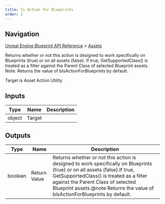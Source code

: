 ```yaml
---
title: Is Action for Blueprints
order: 2
---
```

## Navigation

[Unreal Engine Blueprint API Reference](https://dev.epicgames.com/documentation/en-us/unreal-engine/BlueprintAPI) > [Assets](https://dev.epicgames.com/documentation/en-us/unreal-engine/BlueprintAPI/Assets)

Returns whether or not this action is designed to work specifically on Blueprints (true) or on all assets (false).
If true, GetSupportedClass() is treated as a filter against the Parent Class of selected Blueprint assets.
Note: Returns the value of bIsActionForBlueprints by default.

Target is Asset Action Utility

## Inputs

| Type | Name | Description |
| --- | --- | --- |
| object | Target |  |

## Outputs

| Type | Name | Description |
| --- | --- | --- |
| boolean | Return Value | Returns whether or not this action is designed to work specifically on Blueprints (true) or on all assets (false).If true, GetSupportedClass() is treated as a filter against the Parent Class of selected Blueprint assets.@note Returns the value of bIsActionForBlueprints by default. |
